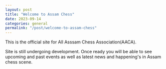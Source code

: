 ```yaml
---
layout: post
title: "Welcome to Assam Chess"
date: 2023-09-14
categories: general
permalink: "/post/welcome-to-assam-chess"
---
```


This is the official site for All Asssam Chess Association(AACA).

Site is still undergoing development. Once ready you will be able to see upcoming and past events as well as latest news and happening's in Assam chess scene.
